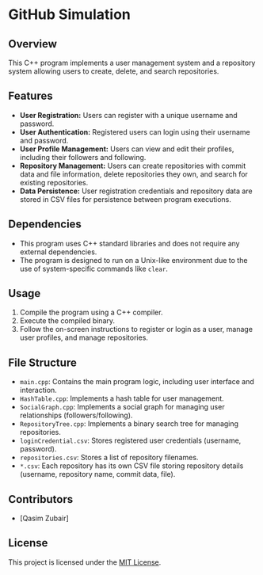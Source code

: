 # GitHub Simulation

## Overview

This C++ program implements a user management system and a repository system allowing users to create, delete, and search repositories.

## Features

- **User Registration:** Users can register with a unique username and password.
- **User Authentication:** Registered users can login using their username and password.
- **User Profile Management:** Users can view and edit their profiles, including their followers and following.
- **Repository Management:** Users can create repositories with commit data and file information, delete repositories they own, and search for existing repositories.
- **Data Persistence:** User registration credentials and repository data are stored in CSV files for persistence between program executions.

## Dependencies

- This program uses C++ standard libraries and does not require any external dependencies.
- The program is designed to run on a Unix-like environment due to the use of system-specific commands like `clear`.

## Usage

1. Compile the program using a C++ compiler.
2. Execute the compiled binary.
3. Follow the on-screen instructions to register or login as a user, manage user profiles, and manage repositories.

## File Structure

- `main.cpp`: Contains the main program logic, including user interface and interaction.
- `HashTable.cpp`: Implements a hash table for user management.
- `SocialGraph.cpp`: Implements a social graph for managing user relationships (followers/following).
- `RepositoryTree.cpp`: Implements a binary search tree for managing repositories.
- `loginCredential.csv`: Stores registered user credentials (username, password).
- `repositories.csv`: Stores a list of repository filenames.
- `*.csv`: Each repository has its own CSV file storing repository details (username, repository name, commit data, file).

## Contributors

- [Qasim Zubair]

## License

This project is licensed under the [MIT License](LICENSE).
